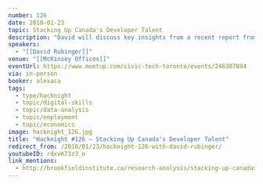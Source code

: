 ```yaml
---
number: 126
date: 2018-01-23
topic: Stacking Up Canada's Developer Talent
description: "David will discuss key insights from a recent report from the Brookfield Institute, in partnership with Stack Overflow, titled Stacking Up: A Snapshot of Canada's Developer Talent. The report shines a light on a growing and increasingly important segment of Canada's tech economy: software developers"
speakers:
  - "[[David Rubinger]]"
venue: "[[McKinsey Offices]]"
eventUrl: https://www.meetup.com/civic-tech-toronto/events/246307894
via: in-person
booker: alexaca
tags:
  - type/hacknight
  - topic/digital-skills
  - topic/data-analysis
  - topic/employment
  - topic/economics
image: hacknight_126.jpg
title: "Hacknight #126 – Stacking Up Canada's Developer Talent"
redirect_from: /2018/01/23/hacknight-126-with-david-rubinger/
youtubeID: rdxvK73z3_o
link_mentions:
  - http://brookfieldinstitute.ca/research-analysis/stacking-up-canadas-developer-talent/
---
```

